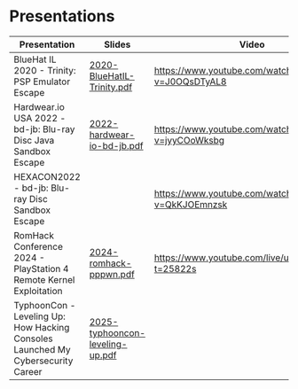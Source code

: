 # Presentations
| Presentation | Slides | Video |
|---|---|---|
| BlueHat IL 2020 - Trinity: PSP Emulator Escape | [2020-BlueHatIL-Trinity.pdf](https://github.com/TheOfficialFloW/Presentations/blob/master/2020-BlueHatIL-Trinity.pdf) | https://www.youtube.com/watch?v=J0OQsDTyAL8 |
| Hardwear.io USA 2022 - bd-jb: Blu-ray Disc Java Sandbox Escape | [2022-hardwear-io-bd-jb.pdf](https://github.com/TheOfficialFloW/Presentations/blob/master/2022-hardwear-io-bd-jb.pdf) | https://www.youtube.com/watch?v=jyyCOoWksbg |
| HEXACON2022 - bd-jb: Blu-ray Disc Sandbox Escape | | https://www.youtube.com/watch?v=QkKJOEmnzsk |
| RomHack Conference 2024 - PlayStation 4 Remote Kernel Exploitation | [2024-romhack-pppwn.pdf](https://github.com/TheOfficialFloW/Presentations/blob/master/2024-romhack-pppwn.pdf) | https://www.youtube.com/live/u0vN74JgTGg?t=25822s |
| TyphoonCon - Leveling Up: How Hacking Consoles Launched My Cybersecurity Career | [2025-typhooncon-leveling-up.pdf](https://github.com/TheOfficialFloW/Presentations/blob/master/2025-typhooncon-leveling-up.pdf) | |
